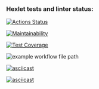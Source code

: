 ### Hexlet tests and linter status:

[![Actions Status](https://github.com/ProtoPetr/frontend-project-lvl1/workflows/hexlet-check/badge.svg)](https://github.com/ProtoPetr/frontend-project-lvl1/actions)

[![Maintainability](https://api.codeclimate.com/v1/badges/a99a88d28ad37a79dbf6/maintainability)](https://codeclimate.com/github/codeclimate/codeclimate/maintainability)

[![Test Coverage](https://api.codeclimate.com/v1/badges/a99a88d28ad37a79dbf6/test_coverage)](https://codeclimate.com/github/codeclimate/codeclimate/test_coverage)

![example workflow file path](https://github.com/actions/frontend-project-lvl1/workflows/.github/workflows/nodejs.yml/badge.svg)

[![asciicast](https://asciinema.org/a/wik7ie42joIwvvHPdRzbsmy8b.svg)](https://asciinema.org/a/wik7ie42joIwvvHPdRzbsmy8b)

[![asciicast](https://asciinema.org/a/hl2SaMkfXxbEVSTLcCW26DrAH.svg)](https://asciinema.org/a/hl2SaMkfXxbEVSTLcCW26DrAH)
